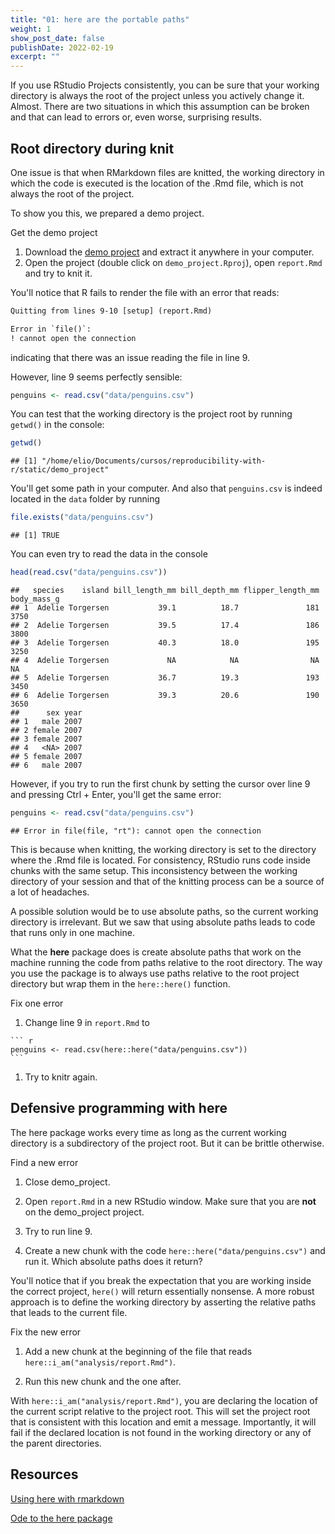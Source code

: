 ```yaml
---
title: "01: here are the portable paths"
weight: 1
show_post_date: false
publishDate: 2022-02-19
excerpt: ""
---
```


If you use RStudio Projects consistently, you can be sure that your working directory is always the root of the project unless you actively change it.
Almost.
There are two situations in which this assumption can be broken and that can lead to errors or, even worse, surprising results.

## Root directory during knit

One issue is that when RMarkdown files are knitted, the working directory in which the code is executed is the location of the .Rmd file, which is not always the root of the project.

To show you this, we prepared a demo project.

<div class = activity> 

Get the demo project

1.  Download the [demo project](/reproducibility-with-r/demo_project.zip) and extract it anywhere in your computer.
1.  Open the project (double click on `demo_project.Rproj`), open `report.Rmd` and try to knit it.
</div>



You'll notice that R fails to render the file with an error that reads:


```default
Quitting from lines 9-10 [setup] (report.Rmd)

Error in `file()`:
! cannot open the connection
```

indicating that there was an issue reading the file in line 9.

However, line 9 seems perfectly sensible:

``` r
penguins <- read.csv("data/penguins.csv")
```

You can test that the working directory is the project root by running `getwd()` in the console:


```r
getwd()
```

```
## [1] "/home/elio/Documents/cursos/reproducibility-with-r/static/demo_project"
```

You'll get some path in your computer.
And also that `penguins.csv` is indeed located in the `data` folder by running


```r
file.exists("data/penguins.csv")
```

```
## [1] TRUE
```

You can even try to read the data in the console


```r
head(read.csv("data/penguins.csv"))
```

```
##   species    island bill_length_mm bill_depth_mm flipper_length_mm body_mass_g
## 1  Adelie Torgersen           39.1          18.7               181        3750
## 2  Adelie Torgersen           39.5          17.4               186        3800
## 3  Adelie Torgersen           40.3          18.0               195        3250
## 4  Adelie Torgersen             NA            NA                NA          NA
## 5  Adelie Torgersen           36.7          19.3               193        3450
## 6  Adelie Torgersen           39.3          20.6               190        3650
##      sex year
## 1   male 2007
## 2 female 2007
## 3 female 2007
## 4   <NA> 2007
## 5 female 2007
## 6   male 2007
```



However, if you try to run the first chunk by setting the cursor over line 9 and pressing Ctrl + Enter, you'll get the same error:


```r
penguins <- read.csv("data/penguins.csv")
```

```
## Error in file(file, "rt"): cannot open the connection
```

This is because when knitting, the working directory is set to the directory where the .Rmd file is located.
For consistency, RStudio runs code inside chunks with the same setup.
This inconsistency between the working directory of your session and that of the knitting process can be a source of a lot of headaches.

A possible solution would be to use absolute paths, so the current working directory is irrelevant.
But we saw that using absolute paths leads to code that runs only in one machine.

What the **here** package does is create absolute paths that work on the machine running the code from paths relative to the root directory.
The way you use the package is to always use paths relative to the root project directory but wrap them in the `here::here()` function.

<div class = activity> 

Fix one error

1.   Change line 9 in `report.Rmd` to

    ``` r
    penguins <- read.csv(here::here("data/penguins.csv"))
    ```

1.  Try to knitr again.
</div>

## Defensive programming with here

The here package works every time as long as the current working directory is a subdirectory of the project root.
But it can be brittle otherwise.

<div class = activity> 

Find a new error

1.  Close demo_project.

1. Open `report.Rmd` in a new RStudio window. Make sure that you are **not** on the demo_project project. 

1.  Try to run line 9.

1. Create a new chunk with the code `here::here("data/penguins.csv")` and run it. Which absolute paths does it return?
</div>

You'll notice that if you break the expectation that you are working inside the correct project, `here()` will return essentially nonsense.
A more robust approach is to define the working directory by asserting the relative paths that leads to the current file.

<div class = activity>  

Fix the new error

1.  Add a new chunk at the beginning of the file that reads `here::i_am("analysis/report.Rmd")`.

1.  Run this new chunk and the one after. 

</div>

With `here::i_am("analysis/report.Rmd")`, you are declaring the location of the current script relative to the project root.
This will set the project root that is consistent with this location and emit a message.
Importantly, it will fail if the declared location is not found in the working directory or any of the parent directories.

## Resources

[Using here with rmarkdown](https://here.r-lib.org/articles/rmarkdown.html)

[Ode to the here package](https://github.com/jennybc/here_here)
